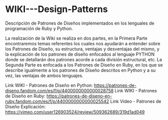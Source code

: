 # WIKI---Design-Patterns
Descripción de Patrones de Diseños implementados en los lenguales de programación de Ruby y Python.

La realización de la Wiki se realiza en dos partes, en la Primera Parte encontraremos temas referentes los cuales nos ayudarán a entender sobre los Patrones de Diseño, su estructura, ventajas y desventajas del mismo, y la explicación de los patrones de diseño enfocados al lenguaje PYTHON donde se detallarán dos patrones acorde a cada división estructural, etc.
La Segunda Parte es enfocada a los Patrones de Diseño en Ruby, en los que se describe igualmente a los patrones de Diseño descritos en Python y a su vez, las ventajas de ambos lenguajes.

Link WIKI - Patrones de Diseño en Python: https://patrones-de-diseno.fandom.com/es/f/p/4400000000000028758
Link WIKI - Patrones de Diseño en Ruby: https://patrones-de-diseno-en-ruby.fandom.com/es/f/p/4400000000000025542
Link Video - Patrones de Diseño Explicación: https://vimeo.com/user126903524/review/509362689/319d1ad049
